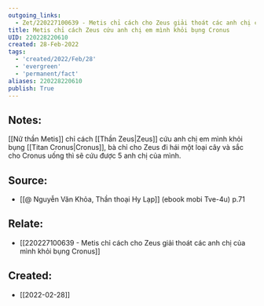 ```yaml
---
outgoing_links:
  - Zet/220227100639 - Metis chỉ cách cho Zeus giải thoát các anh chị của mình khỏi bụng Cronus
title: Metis chỉ cách Zeus cứu anh chị em mình khỏi bụng Cronus
UID: 220228220610
created: 28-Feb-2022
tags:
  - 'created/2022/Feb/28'
  - 'evergreen'
  - 'permanent/fact'
aliases: 220228220610
publish: True
---
```

## Notes:
[[Nữ thần Metis]] chỉ cách [[Thần Zeus|Zeus]] cứu anh chị em mình khỏi bụng [[Titan Cronus|Cronus]], bà chỉ cho Zeus đi hái một loại cây và sắc cho Cronus uống thì sẽ cứu được 5 anh chị của mình.

## Source:
- [[@ Nguyễn Văn Khỏa, Thần thoại Hy Lạp]] (ebook mobi Tve-4u) p.71

## Relate:
- [[220227100639 - Metis chỉ cách cho Zeus giải thoát các anh chị của mình khỏi bụng Cronus]]
## Created:
- [[2022-02-28]]
